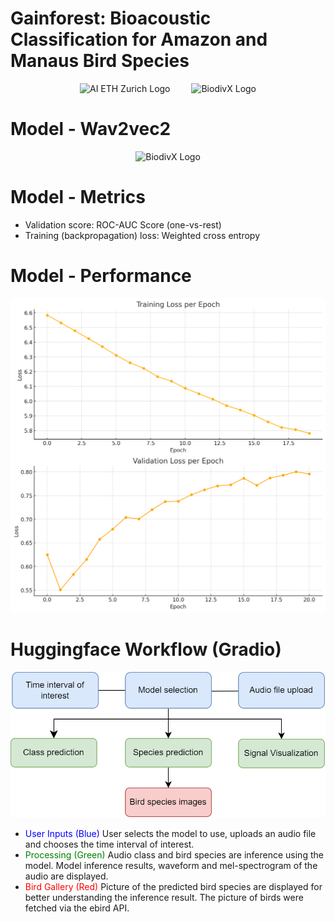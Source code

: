 # Gainforest: Bioacoustic Classification for Amazon and Manaus Bird Species
<p align="center">
  <img src="https://ai.ethz.ch/_jcr_content/orgbox/image.imageformat.logo.1864120785.png" alt="AI ETH Zurich Logo" width="200"  style="margin-right: 30px;" />
  <img src="https://biodivx.org/images/0592ae8160ba0cc72ec64838bb27a1d4.png" alt="BiodivX Logo" width="200"/>
  
</p>
<h1> Model - Wav2vec2 </h1>
<p align="center">
<img src="https://mohitmayank.com/a_lazy_data_science_guide/imgs/audio_wav2vec2_arch.png" alt="BiodivX Logo" width="600"/>
</p>
<h1> Model - Metrics </h1>
<ul> 
 <li> Validation score: ROC-AUC Score (one-vs-rest) </li>
 <li> Training (backpropagation) loss: Weighted cross entropy  </li>
</ul>
<h1> Model - Performance </h1>
<p align="center">
<img src="./assets/training.png" alt="BiodivX Logo" width="600"/>
</p>

<h1> Huggingface Workflow (Gradio) </h1>
<p align="center">
<img src="./assets/poster.drawio (3).png" alt="BiodivX Logo" width="600"/>
</p>
<ul>
<li> <span style="color:blue">  User Inputs (Blue)</span> User selects the model to use, uploads an audio file and chooses the time interval of interest.  </li>
<li> <span style="color:green"> Processing (Green)</span> Audio class and bird species are inference using the model. Model inference results, waveform and mel-spectrogram of the audio are displayed. </li>
<li>  <span style="color:red"> Bird Gallery (Red)</span>  Picture of the predicted bird species are displayed for better understanding the inference result. The picture of birds were fetched via the ebird API. </li>
</ul>